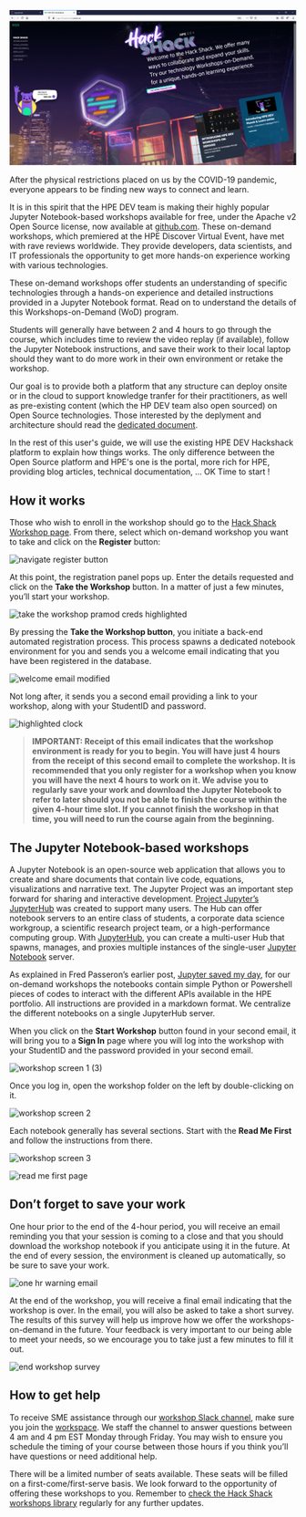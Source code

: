 ![HackShack Portal Page](img/hackshack.png)

After the physical restrictions placed on us by the COVID-19 pandemic, everyone appears to be finding new ways to connect and learn.

It is in this spirit that the HPE DEV team is making their highly popular Jupyter Notebook-based workshops available for free, under the Apache v2 Open Source license, now available at [github.com](https://github.com/Workshops-on-Demand). These on-demand workshops, which premiered at the HPE Discover Virtual Event, have met with rave reviews worldwide. They provide developers, data scientists, and IT professionals the opportunity to get more hands-on experience working with various technologies.

These on-demand workshops offer students an understanding of specific technologies through a hands-on experience and detailed instructions provided in a Jupyter Notebook format. Read on to understand the details of this Workshops-on-Demand (WoD) program.

Students will generally have between 2 and 4 hours to go through the course, which includes time to review the video replay (if available), follow the Jupyter Notebook instructions, and save their work to their local laptop should they want to do more work in their own environment or retake the workshop.

Our goal is to provide both a platform that any structure can deploy onsite or in the cloud to support knowledge tranfer for their practitioners, as well as pre-existing content (which the HP DEV team also open sourced) on Open Source technologies. Those interested by the deplyment and architecture should read the [dedicated document](DOCUMENTATION.md).

In the rest of this user's guide, we will use the existing HPE DEV Hackshack platform to explain how things works. The only difference between the Open Source platform and HPE's one is the portal, more rich for HPE, providing blog articles, technical documentation, ... OK Time to start !

## How it works

Those who wish to enroll in the workshop should go to the [Hack Shack Workshop page](https://developer.hpe.com/hackshack/workshops/). From there, select which on-demand workshop you want to take and click on the **Register** button:


![navigate register button](https://hpe-developer-portal.s3.amazonaws.com/uploads/media/2020/7/navigate-register-button-1600260600088.png)

At this point, the registration panel pops up. 
Enter the details requested and click on the **Take the Workshop** button. In a matter of just a few minutes, you’ll start your workshop.


![take the workshop pramod creds highlighted](https://hpe-developer-portal.s3.amazonaws.com/uploads/media/2020/7/take-the-workshop-pramod-creds-highlighted-1600260627823.png)

By pressing the **Take the Workshop button**, you initiate a back-end automated registration process. This process spawns a dedicated notebook environment for you and sends you a welcome email indicating that you have been registered in the database. 

![welcome email modified](https://hpe-developer-portal.s3.amazonaws.com/uploads/media/2020/7/welcome-email-modified-1600260633309.png)

Not long after, it sends you a second email providing a link to your workshop, along with your StudentID and password.

![highlighted clock](https://hpe-developer-portal.s3.amazonaws.com/uploads/media/2020/7/highlighted-clock-1600260594291.jpg)

> **IMPORTANT: Receipt of this email indicates that the workshop environment is ready for you to begin. You will have just 4 hours from the receipt of this second email to complete the workshop. It is recommended that you only register for a workshop when you know you will have the next 4 hours to work on it. We advise you to regularly save your work and download the Jupyter Notebook to refer to later should you not be able to finish the course within the given 4-hour time slot. If you cannot finish the workshop in that time, you will need to run the course again from the beginning.**

## The Jupyter Notebook-based workshops

A Jupyter Notebook is an open-source web application that allows you to create and share documents that contain live code, equations, visualizations and narrative text. The Jupyter Project was an important step forward for sharing and interactive development.  [Project Jupyter’s](https://jupyter.org/index.html) [JupyterHub](https://jupyterhub.readthedocs.io/en/stable/) was created to support many users. The Hub can offer notebook servers to an entire class of students, a corporate data science workgroup, a scientific research project team, or a high-performance computing group. With [JupyterHub](https://github.com/jupyterhub/jupyterhub), you can create a multi-user Hub that spawns, manages, and proxies multiple instances of the single-user [Jupyter Notebook](https://mybinder.org/v2/gh/ipython/ipython-in-depth/master?filepath=binder/Index.ipynb) server.

As explained in Fred Passeron’s earlier post, [Jupyter saved my day](/blog/jupyter-saved-my-day), for our on-demand workshops the notebooks contain simple Python or Powershell pieces of codes to interact with the different APIs available in the HPE portfolio. All instructions are provided in a markdown format. We centralize the different notebooks on a single JupyterHub server. 

When you click on the **Start Workshop** button found in your second email, it will bring you to a **Sign In** page where you will log into the workshop with your StudentID and the password provided in your second email.


![workshop screen 1 (3)](https://hpe-developer-portal.s3.amazonaws.com/uploads/media/2020/7/workshop-screen-1-3-1600260638100.png)

Once you log in, open the workshop folder on the left by double-clicking on it. 

![workshop screen 2](https://hpe-developer-portal.s3.amazonaws.com/uploads/media/2020/7/workshop-screen-2-1600260642513.png)

Each notebook generally has several sections. Start with the **Read Me First** and follow the instructions from there.

![workshop screen 3](https://hpe-developer-portal.s3.amazonaws.com/uploads/media/2020/7/workshop-screen-3-1600260646340.png)



![read me first page](https://hpe-developer-portal.s3.amazonaws.com/uploads/media/2020/7/read-me-first-page-1600260610550.png)

## Don’t forget to save your work 

One hour prior to the end of the 4-hour period, you will receive an email reminding you that your session is coming to a close and that you should download the workshop notebook if you anticipate using it in the future. At the end of every session, the environment is cleaned up automatically, so be sure to save your work.


![one hr warning email](https://hpe-developer-portal.s3.amazonaws.com/uploads/media/2020/7/one-hr-warning-email-1600260622217.png)

At the end of the workshop, you will receive a final email indicating that the workshop is over. In the email, you will also be asked to take a short survey. The results of this survey will help us improve how we offer the workshops-on-demand in the future. Your feedback is very important to our being able to meet your needs, so we encourage you to take just a few minutes to fill it out.

![end workshop survey](https://hpe-developer-portal.s3.amazonaws.com/uploads/media/2020/7/end-workshop-survey-1600260589980.png)

## How to get help

To receive SME assistance through our [workshop Slack channel](https://hpedev.slack.com/archives/C01B60X8SSD), make sure you join the [workspace](https://slack.hpedev.io/). We staff the channel to answer questions between 4 am and 4 pm EST Monday through Friday. You may wish to ensure you schedule the timing of your course between those hours if you think you’ll have questions or need additional help.

There will be a limited number of seats available. These seats will be filled on a first-come/first-serve basis. We look forward to the opportunity of offering these workshops to you. Remember to [check the Hack Shack workshops library](/hackshack/workshops) regularly for any further updates.
